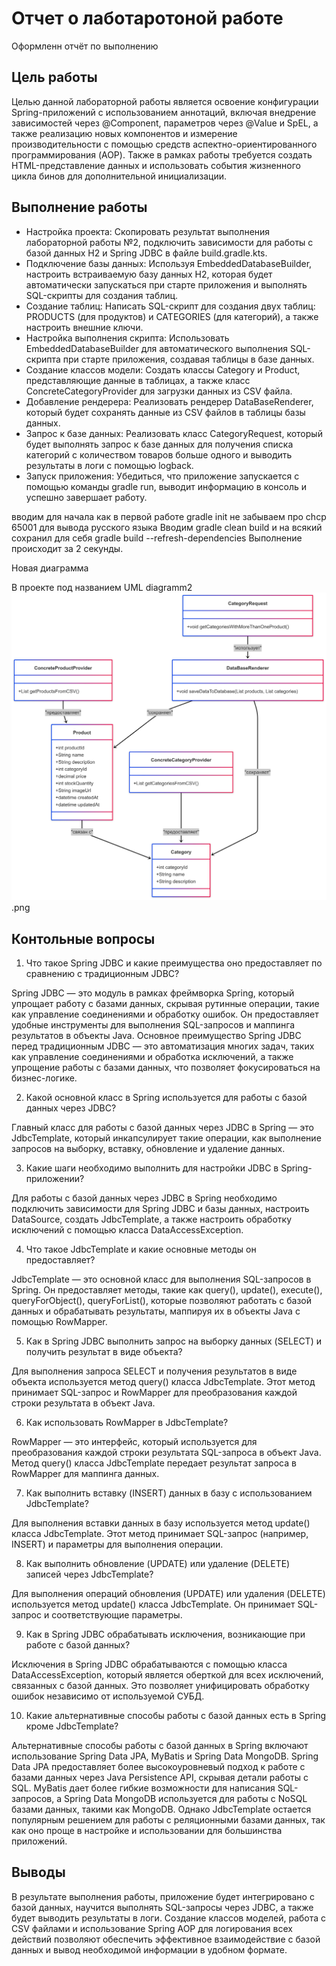 # Отчет о лаботаротоной работе

Оформленн отчёт по выполнению

## Цель работы

Целью данной лабораторной работы является освоение конфигурации Spring-приложений с использованием аннотаций, включая внедрение зависимостей через @Component, параметров через @Value и SpEL, а также реализацию новых компонентов и измерение производительности с помощью средств аспектно-ориентированного программирования (AOP). Также в рамках работы требуется создать HTML-представление данных и использовать события жизненного цикла бинов для дополнительной инициализации.

## Выполнение работы

- Настройка проекта: Скопировать результат выполнения лабораторной работы №2, подключить зависимости для работы с базой данных H2 и Spring JDBC в файле build.gradle.kts.
- Подключение базы данных: Используя EmbeddedDatabaseBuilder, настроить встраиваемую базу данных H2, которая будет автоматически запускаться при старте приложения и выполнять SQL-скрипты для создания таблиц.
- Создание таблиц: Написать SQL-скрипт для создания двух таблиц: PRODUCTS (для продуктов) и CATEGORIES (для категорий), а также настроить внешние ключи.
- Настройка выполнения скрипта: Использовать EmbeddedDatabaseBuilder для автоматического выполнения SQL-скрипта при старте приложения, создавая таблицы в базе данных.
- Создание классов модели: Создать классы Category и Product, представляющие данные в таблицах, а также класс ConcreteCategoryProvider для загрузки данных из CSV файла.
- Добавление рендерера: Реализовать рендерер DataBaseRenderer, который будет сохранять данные из CSV файлов в таблицы базы данных.
- Запрос к базе данных: Реализовать класс CategoryRequest, который будет выполнять запрос к базе данных для получения списка категорий с количеством товаров больше одного и выводить результаты в логи с помощью logback.
- Запуск приложения: Убедиться, что приложение запускается с помощью команды gradle run, выводит информацию в консоль и успешно завершает работу.


вводим для начала как в первой работе gradle init
не забываем про chcp 65001 для вывода русского языка
Вводим gradle clean build
и на всякий сохранил для себя gradle build --refresh-dependencies
Выполнение происходит за 2 секунды.

Новая диаграмма


В проекте под названием UML diagramm2![alt text](<UML diagramm2.png>).png


## Контольные вопросы

1. Что такое Spring JDBC и какие преимущества оно предоставляет по сравнению с традиционным JDBC?

Spring JDBC — это модуль в рамках фреймворка Spring, который упрощает работу с базами данных, скрывая рутинные операции, такие как управление соединениями и обработку ошибок. Он предоставляет удобные инструменты для выполнения SQL-запросов и маппинга результатов в объекты Java. Основное преимущество Spring JDBC перед традиционным JDBC — это автоматизация многих задач, таких как управление соединениями и обработка исключений, а также упрощение работы с базами данных, что позволяет фокусироваться на бизнес-логике.

2. Какой основной класс в Spring используется для работы с базой данных через JDBC?

Главный класс для работы с базой данных через JDBC в Spring — это JdbcTemplate, который инкапсулирует такие операции, как выполнение запросов на выборку, вставку, обновление и удаление данных.

3. Какие шаги необходимо выполнить для настройки JDBC в Spring-приложении?

Для работы с базой данных через JDBC в Spring необходимо подключить зависимости для Spring JDBC и базы данных, настроить DataSource, создать JdbcTemplate, а также настроить обработку исключений с помощью класса DataAccessException.

4. Что такое JdbcTemplate и какие основные методы он предоставляет?

JdbcTemplate — это основной класс для выполнения SQL-запросов в Spring. Он предоставляет методы, такие как query(), update(), execute(), queryForObject(), queryForList(), которые позволяют работать с базой данных и обрабатывать результаты, маппируя их в объекты Java с помощью RowMapper.

5. Как в Spring JDBC выполнить запрос на выборку данных (SELECT) и получить результат в виде объекта?

Для выполнения запроса SELECT и получения результатов в виде объекта используется метод query() класса JdbcTemplate. Этот метод принимает SQL-запрос и RowMapper для преобразования каждой строки результата в объект Java.

6. Как использовать RowMapper в JdbcTemplate?

RowMapper — это интерфейс, который используется для преобразования каждой строки результата SQL-запроса в объект Java. Метод query() класса JdbcTemplate передает результат запроса в RowMapper для маппинга данных.

7. Как выполнить вставку (INSERT) данных в базу с использованием JdbcTemplate?

Для выполнения вставки данных в базу используется метод update() класса JdbcTemplate. Этот метод принимает SQL-запрос (например, INSERT) и параметры для выполнения операции.

8. Как выполнить обновление (UPDATE) или удаление (DELETE) записей через JdbcTemplate?

Для выполнения операций обновления (UPDATE) или удаления (DELETE) используется метод update() класса JdbcTemplate. Он принимает SQL-запрос и соответствующие параметры.

9. Как в Spring JDBC обрабатывать исключения, возникающие при работе с базой данных?

Исключения в Spring JDBC обрабатываются с помощью класса DataAccessException, который является оберткой для всех исключений, связанных с базой данных. Это позволяет унифицировать обработку ошибок независимо от используемой СУБД.

10. Какие альтернативные способы работы с базой данных есть в Spring кроме JdbcTemplate?

Альтернативные способы работы с базой данных в Spring включают использование Spring Data JPA, MyBatis и Spring Data MongoDB. Spring Data JPA предоставляет более высокоуровневый подход к работе с базами данных через Java Persistence API, скрывая детали работы с SQL. MyBatis дает более гибкие возможности для написания SQL-запросов, а Spring Data MongoDB используется для работы с NoSQL базами данных, такими как MongoDB. Однако JdbcTemplate остается популярным решением для работы с реляционными базами данных, так как оно проще в настройке и использовании для большинства приложений.

## Выводы

В результате выполнения работы, приложение будет интегрировано с базой данных, научится выполнять SQL-запросы через JDBC, а также будет выводить результаты в логи. Создание классов моделей, работа с CSV файлами и использование Spring AOP для логирования всех действий позволяют обеспечить эффективное взаимодействие с базой данных и вывод необходимой информации в удобном формате.